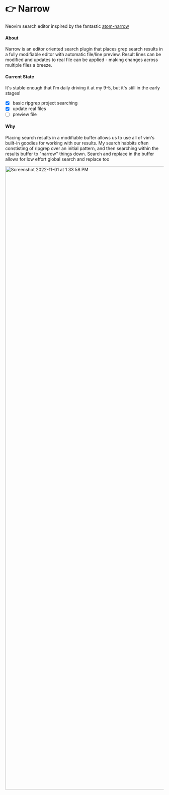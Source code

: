 # 👉  Narrow

Neovim search editor inspired by the fantastic [atom-narrow](https://github.com/t9md/atom-narrow)

####  About
Narrow is an editor oriented search plugin that places grep search results in a fully modifiable editor with automatic file/line preview. Result lines can be modified and updates to real file can be applied - making changes across multiple files a breeze. 

#### Current State
It's stable enough that I'm daily driving it at my 9-5, but it's still in the early stages!
- [x] basic ripgrep project searching
- [x] update real files
- [ ] preview file

#### Why
Placing search results in a modifiable buffer allows us to use all of vim's built-in goodies for working with our results. My search habbits often constisting of ripgrep over an initial pattern, and then searching within the results buffer to "narrow" things down. Search and replace in the buffer allows for low effort global search and replace too

<img width="1975" alt="Screenshot 2022-11-01 at 1 33 58 PM" src="https://user-images.githubusercontent.com/1953178/199335922-899d1b8c-4aa7-4c4c-b7f0-16b056bc1a9d.png">
